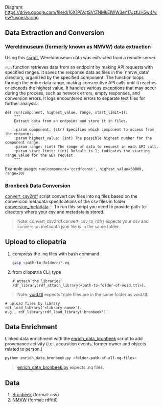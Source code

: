 Diagram: https://drive.google.com/file/d/16X1PiVgtSVrZNMkEIWW3eY17JztUH5w4/view?usp=sharing 

## Data Extraction and Conversion

### Wereldmuseum (formerly known as NMVW) data extraction
Using this [script](nmvwdatadump/data_dump.py), Wereldmuseum data was extracted from a remote server.

`run` function retrieves data from an endpoint by making API requests with specified ranges. It saves the response data as files in the `nmvw_data' directory, organized by the specified component. The function loops through the entire data range, making consecutive API calls until it reaches or exceeds the highest value. It handles various exceptions that may occur during the process, such as network errors, empty responses, and conversion errors. It logs encountered errors to separate text files for further analysis.

```
def run(component, highest_value, range, start_limit=1):
    """
    Extract data from an endpoint and store it in files.

    :param component: (str) Specifies which component to access from the endpoint.
    :param highest_value: (int) The possible highest number for the component range.
    :param range: (int) The range of data to request in each API call.
    :param start_limit: (int) Default is 1; indicates the starting range value for the GET request.
    """
```
Example usage:
```run(component='ccrdfconst', highest_value=58000, range=20)```

### Bronbeek Data Conversion
[convert_csv2rdf](bronbeekdataconversion/dataConversion/convert_csv2rdf.py) script convert csv files into nq files based on the conversion metadata specifciations of the csv files in folder [conversion_metadata](conversion_metadata). 
     - To run this script you need to provide path-to-directory where your csv and metadata is stored.


> Note: convert_csv2rdf.convert_csv_to_rdf() expects your csv and conversion metadata json file is in the same folder.



## Upload to cliopatria

1. compress the .nq files with bash command
   ```bash
   gzip <path-to-folder>/*.nq
   ```

2. from cliopatria CLI, type
   ```
   # attach the libraries
   rdf_library:rdf_attach_library(<path-to-folder-of-void.ttl>).
   ```
> Note: [void.ttl](void.ttl) expects triple files are in the same folder as void.ttl.
   ```
   # upload files by library
   rdf_load_library('<library-name>').
   e.g., rdf_library:rdf_load_library('bronbeek').
   ```

## Data Enrichment
Linked data enrichment with the [enrich_data_bronbeek](enrich_data_bronbeek) script to add provenance activity (i.e., acqusition events, former owner and objects related to person.)

```bash
python enrich_data_bronbeek.py <folder-path-of-all-nq-files>
```
> [enrich_data_bronbeek.py](enrich_data_bronbeek.py) expects .nq files.


## Data 
1. [Bronbeek]() (format: csv)
2. [NMVW](https://surfdrive.surf.nl/files/index.php/apps/files/?dir=/Shared/Work%20Package%201B/data/linkedart_nmvw_data/ccrdfconst&fileid=12458101919) (format: rdf/ttl)